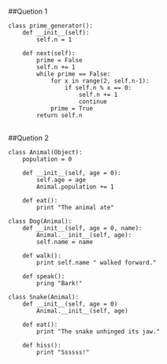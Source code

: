 ##Quetion 1
<pre><code>class prime_generator():
	def __init__(self):
		self.n = 1

	def next(self):
		prime = False
		self.n += 1
		while prime == False:
			for x in range(2, self.n-1):
				if self.n % x == 0:
					self.n += 1
					continue
			prime = True 
		return self.n
</code> </pre>

##Quetion 2

<pre><code>class Animal(Object):
	population = 0

	def __init__(self, age = 0):
		self.age = age
		Animal.population += 1

	def eat():
		print "The animal ate"

class Dog(Animal):
	def __init__(self, age = 0, name):
		Animal.__init__(self, age):
		self.name = name

	def walk():
		print self.name " walked forward."

	def speak():
		pring "Bark!"

class Snake(Animal):
	def __init__(self, age = 0)
		Animal.__init__(self, age)

	def eat():
		print "The snake unhinged its jaw."

	def hiss():
		print "Ssssss!"
</code> </pre>

